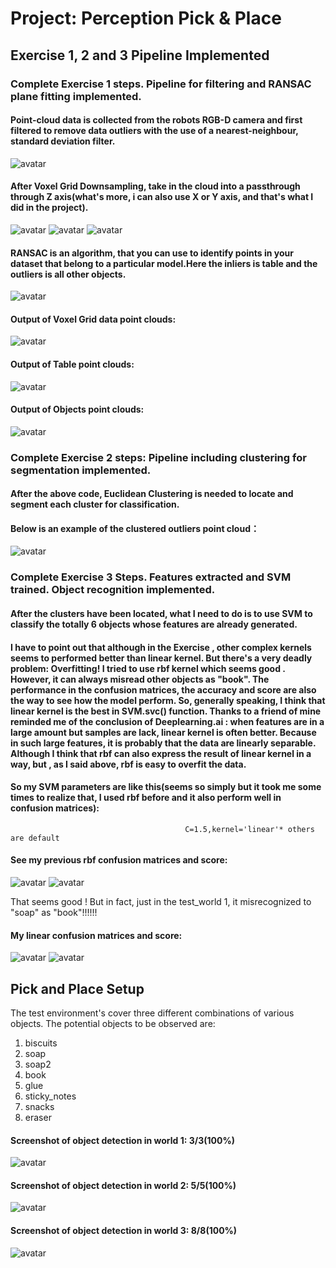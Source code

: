 
# Project: Perception Pick & Place

## Exercise 1, 2 and 3 Pipeline Implemented

### Complete Exercise 1 steps. Pipeline for filtering and RANSAC plane fitting implemented.

#### Point-cloud data is collected from the robots RGB-D camera and first filtered to remove data outliers with the use of a nearest-neighbour, standard deviation filter.
![avatar](http://s12.sinaimg.cn/large/0034PgD7zy7jcI9yOvhdb&690)
#### After  Voxel Grid Downsampling, take in the cloud into a passthrough through Z axis(what's more, i can also use X or Y axis, and that's what  I did in the project).
![avatar](http://s10.sinaimg.cn/large/0034PgD7zy7jcHhsWxP69&690)
![avatar](http://s10.sinaimg.cn/large/0034PgD7zy7jcHhsWxP69&690)
![avatar](http://s5.sinaimg.cn/large/0034PgD7zy7jcHhvUiMa4&690)
####  RANSAC is an algorithm, that you can use to identify points in your dataset that belong to a particular model.Here the inliers is table and the outliers is all other objects. 
![avatar](http://s10.sinaimg.cn/large/0034PgD7zy7jcHhsWxP69&690)


#### Output of Voxel Grid data point clouds:
![avatar](http://s16.sinaimg.cn/large/0034PgD7zy7jcIjQD0P5f&690)


#### Output of Table point clouds:
![avatar](http://s16.sinaimg.cn/large/0034PgD7zy7jcIkvThZ7f&690)


#### Output of Objects point clouds:
![avatar](http://s7.sinaimg.cn/large/0034PgD7zy7jcIkjCho76&690)



### Complete Exercise 2 steps: Pipeline including clustering for segmentation implemented.

#### After the above code, Euclidean Clustering is needed to  locate and segment each cluster for classification. 
#### Below is an example of the clustered outliers point cloud：
![avatar](http://s15.sinaimg.cn/large/0034PgD7zy7jcIjw4PQce&690 )

### Complete Exercise 3 Steps. Features extracted and SVM trained. Object recognition implemented.

#### After the clusters have been located, what I need to do is to use SVM to classify the totally 6 objects whose features are already generated. 
#### I have to point out that although in the Exercise , other complex kernels seems to performed better than linear kernel. But there's a very deadly problem: Overfitting! I tried to use rbf kernel which seems good . However, it can always misread other objects as "book". The performance in the confusion matrices, the accuracy and score are also the  way to see how the model perform. So, generally speaking, I think that linear kernel is the best in SVM.svc() function. Thanks to a friend of mine reminded me of the conclusion of Deeplearning.ai : when features are in a large amount but samples are lack, linear kernel is often better. Because in such large features, it is probably that the data are linearly separable. Although I think that rbf can also express the result of linear kernel in a way, but , as I said above, rbf is easy to overfit the data.
#### So my SVM parameters are like this(seems so simply but it took me some times to realize that, I used rbf before and it also perform well in confusion matrices):

                                           C=1.5,kernel='linear'* others are default
#### See my previous rbf confusion matrices and score:
![avatar](http://s8.sinaimg.cn/large/0034PgD7zy7jcIjyK4Df7&690)
![avatar](http://s9.sinaimg.cn/large/0034PgD7zy7jcIkmD4A48&690 )


That seems good ! But in fact, just in the test_world 1, it misrecognized to "soap" as "book"!!!!!!

#### My linear confusion matrices and score:
![avatar](http://s5.sinaimg.cn/large/0034PgD7zy7jcIjCKfG84&690 )
![avatar](http://s4.sinaimg.cn/large/0034PgD7zy7jcIkpnLZ73&690)



## Pick and Place Setup

The test environment's cover three different combinations of various objects. The potential objects to be observed are:

1.    biscuits
2.    soap
3.    soap2
4.    book
5.   glue
6.    sticky_notes
7.    snacks
8.    eraser


#### Screenshot of object detection in world 1:   3/3(100%)
![avatar](http://s6.sinaimg.cn/large/0034PgD7zy7jcIkzGfPa5&690)


#### Screenshot of object detection in world 2:   5/5(100%)
![avatar](http://s11.sinaimg.cn/large/0034PgD7zy7jcIkMRQu4a&690)


#### Screenshot of object detection in world 3:   8/8(100%)
![avatar](http://s1.sinaimg.cn/large/0034PgD7zy7jcIkNgswe0&690)



```python

```
